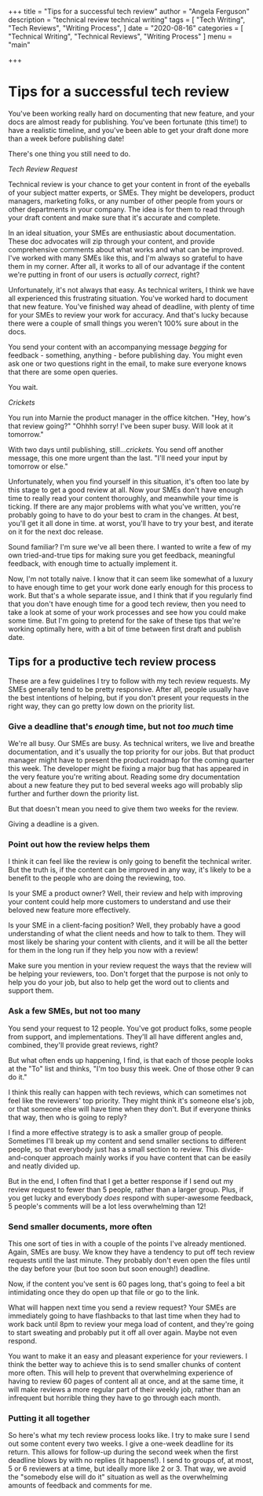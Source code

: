 +++
title = "Tips for a successful tech review"
author = "Angela Ferguson"
description = "technical review technical writing"
tags = [
    "Tech Writing",
    "Tech Reviews",
    "Writing Process",
]
date = "2020-08-16"
categories = [
    "Technical Writing",
    "Technical Reviews", "Writing Process"
]
menu = "main"

+++
# Tips for a successful tech review

You've been working really hard on documenting that new feature, and your docs are almost ready for publishing. You've been fortunate (this time!) to have a realistic timeline, and you've been able to get your draft done more than a week before publishing date!

There's one thing you still need to do.

*Tech Review Request*

Technical review is your chance to get your content in front of the eyeballs of your subject matter experts, or SMEs. They might be developers, product managers, marketing folks, or any number of other people from yours or other departments in your company. The idea is for them to read through your draft content and make sure that it's accurate and complete.

In an ideal situation, your SMEs are enthusiastic about documentation. These doc advocates will zip through your content, and provide comprehensive comments about what works and what can be improved. I've worked with many SMEs like this, and I'm always so grateful to have them in my corner. After all, it works to all of our advantage if the content we're putting in front of our users is *actually correct*, right?

Unfortunately, it's not always that easy. As technical writers, I think we have all experienced this frustrating situation. You've worked hard to document that new feature. You've finished way ahead of deadline, with plenty of time for your SMEs to review your work for accuracy. And that's lucky because there were a couple of small things you weren't 100% sure about in the docs. 

You send your content with an accompanying message *begging* for feedback - something, anything - before publishing day. You might even ask one or two questions right in the email, to make sure everyone knows that there are some open queries.

You wait.

*Crickets*

You run into Marnie the product manager in the office kitchen. "Hey, how's that review going?" "Ohhhh sorry! I've been super busy. Will look at it tomorrow."

With two days until publishing, still...*crickets*. You send off another message, this one more urgent than the last. "I'll need your input by tomorrow or else." 

Unfortunately, when you find  yourself in this situation, it's often too late by this stage to get a good review at all. Now your SMEs don't have enough time to really read your content thoroughly, and meanwhile your time is ticking. If there are any major problems with what you've written, you're probably going to have to do your best to cram in the changes. At best, you'll get it all done in time. at worst, you'll have to try your best, and iterate on it for the next doc release.

Sound familiar? I'm sure we've all been there. I wanted to write a few of my own tried-and-true tips for making sure you get feedback, meaningful feedback, with enough time to actually implement it.

Now, I'm not totally naive. I know that it can seem like somewhat of a luxury to have enough time to get your work done early enough for this process to work. But that's a whole separate issue, and I think that if you regularly find that you don't have enough time for a good tech review, then you need to take a look at some of your work processes and see how you could make some time. But I'm going to pretend for the sake of these tips that we're working optimally here, with a bit of time between first draft and publish date.

## Tips for a productive tech review process

These are a few guidelines I try to follow with my tech review requests. My SMEs generally tend to be pretty responsive. After all, people usually have the best intentions of helping, but if you don't present your requests in the right way, they can go pretty low down on the priority list.

### Give a deadline that's *enough* time, but not *too much* time

We're all busy. Our SMEs are busy. As technical writers, we live and breathe documentation, and it's usually the top priority for our jobs. But that product manager might have to present the product roadmap for the coming quarter this week. The developer might be fixing a major bug that has appeared in the very feature you're writing about. Reading some dry documentation about a new feature they put to bed several weeks ago will probably slip further and further down the priority list.

But that doesn't mean you need to give them two weeks for the review.

Giving a deadline is a given.

### Point out how the review helps them

I think it can feel like the review is only going to benefit the technical writer. But the truth is, if the content can be improved in any way, it's likely to be a benefit to the people who are doing the reviewing, too.

Is your SME a product owner? Well, their review and help with improving your content could help more customers to understand and use their beloved new feature more effectively.

Is your SME in a client-facing position? Well, they probably have a good understanding of what the client needs and how to talk to them. They will most likely be sharing your content with clients, and it will be all the better for them in the long run if they help you now with a review!

Make sure you mention in your review request the ways that the review will be helping your reviewers, too. Don't forget that the purpose is not only to help you do your job, but also to help get the word out to clients and support them.

### Ask a few SMEs, but not too many

You send your request to 12 people. You've got product folks, some people from support, and implementations. They'll all have different angles and, combined, they'll provide great reviews, right?

But what often ends up happening, I find, is that each of those people looks at the "To" list and thinks, "I'm too busy this week. One of those other 9 can do it."

I think this really can happen with tech reviews, which can sometimes not feel like the reviewers' top priority. They might think it's someone else's job, or that someone else will have time when they don't. But if everyone thinks that way, then who is going to reply?

I find a more effective strategy is to ask a smaller group of people. Sometimes I'll break up my content and send smaller sections to different people, so that everybody just has a small section to review. This divide-and-conquer approach mainly works if you have content that can be easily and neatly divided up.

But in the end, I often find that I get a better response if I send out my review request to fewer than 5 people, rather than a larger group. Plus, if you get lucky and everybody *does* respond with super-awesome feedback, 5 people's comments will be a lot less overwhelming than 12!

### Send smaller documents, more often

This one sort of ties in with a couple of the points I've already mentioned. Again, SMEs are busy. We know they have a tendency to put off tech review requests until the last minute. They probably don't even open the files until the day before your (but too soon but soon enough!) deadline.

Now, if the content you've sent is 60 pages long, that's going to feel a bit intimidating once they do open up that file or go to the link.

What will happen next time you send a review request? Your SMEs are immediately going to have flashbacks to that last time when they had to work back until 8pm to review your mega load of content, and they're going to start sweating and probably put it off all over again. Maybe not even respond.

You want to make it an easy and pleasant experience for your reviewers. I think the better way to achieve this is to send smaller chunks of content more often. This will help to prevent that overwhelming experience of having to review 60 pages of content all at once, and at the same time, it will make reviews a more regular part of their weekly job, rather than an infrequent but horrible thing they have to go through each month.

### Putting it all together

So here's what my tech review process looks like. I try to make sure I send out some content every two weeks. I give a one-week deadline for its return. This allows for follow-up during the second week when the first deadline blows by with no replies (it happens!). I send to groups of, at most, 5 or 6 reviewers at a time, but ideally more like 2 or 3. That way, we avoid the "somebody else will do it" situation as well as the overwhelming amounts of feedback and comments for me.